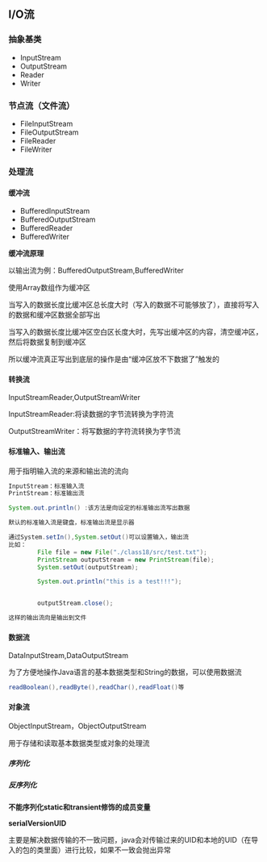 ## I/O流





### 抽象基类

* InputStream
* OutputStream
* Reader
* Writer

### 节点流（文件流）

* FileInputStream
* FileOutputStream
* FileReader
* FileWriter



### 处理流

#### 缓冲流

* BufferedInputStream
* BufferedOutputStream
* BufferedReader
* BufferedWriter

**缓冲流原理**

以输出流为例：BufferedOutputStream,BufferedWriter

使用Array数组作为缓冲区

当写入的数据长度比缓冲区总长度大时（写入的数据不可能够放了），直接将写入的数据和缓冲区数据全部写出

当写入的数据长度比缓冲区空白区长度大时，先写出缓冲区的内容，清空缓冲区，然后将数据复制到缓冲区



所以缓冲流真正写出到底层的操作是由“缓冲区放不下数据了”触发的



#### 转换流

InputStreamReader,OutputStreamWriter

InputStreamReader:将读数据的字节流转换为字符流

OutputStreamWriter：将写数据的字符流转换为字节流

#### 标准输入、输出流

用于指明输入流的来源和输出流的流向

```java
InputStream：标准输入流
PrintStream：标准输出流

System.out.println() :该方法是向设定的标准输出流写出数据

默认的标准输入流是键盘，标准输出流是显示器

通过System.setIn(),System.setOut()可以设置输入，输出流
比如：
        File file = new File("./class18/src/test.txt");
        PrintStream outputStream = new PrintStream(file);
        System.setOut(outputStream);

        System.out.println("this is a test!!!");


        outputStream.close();

这样的输出流向是输出到文件

```

#### 数据流

DataInputStream,DataOutputStream

为了方便地操作Java语言的基本数据类型和String的数据，可以使用数据流

```java
readBoolean(),readByte(),readChar(),readFloat()等
```

#### 对象流

ObjectInputStream，ObjectOutputStream

用于存储和读取基本数据类型或对象的处理流



##### 序列化



##### 反序列化



**不能序列化static和transient修饰的成员变量**



**serialVersionUID**

主要是解决数据传输的不一致问题，java会对传输过来的UID和本地的UID（在导入的包的类里面）进行比较，如果不一致会抛出异常